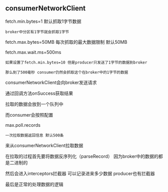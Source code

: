 consumerNetworkClient
---

fetch.min.bytes=1 默认抓取1字节数据

    broker中分区有1字节就会抓取1字节

fetch.max.bytes=50MB 每次抓取的最大数据限制 默认50MB


fetch.max.wait.ms=500ms

    如果设置了fetch.min.bytes=10 但是producer只发送了1字节的数据到broker

    那么到了500毫秒 consumer仍然会抓取这个在broker中的1字节的数据


consumerNetworkClient会向broker发送请求

通过回调方法onSuccess获取结果

拉取的数据会放到一个队列中

而consumer会按照配置 

max.poll.records

    一次拉取数据返回信息 默认500条

来从consumerNetworkClient拉取数据

在拉取的过程首先要将数据反序列化（parseRecord） 因为broker中的数据的都是二进制的

然后会进入interceptors拦截器 可以记录进来多少数据 producer也有拦截器

最后是正常的处理数据的逻辑